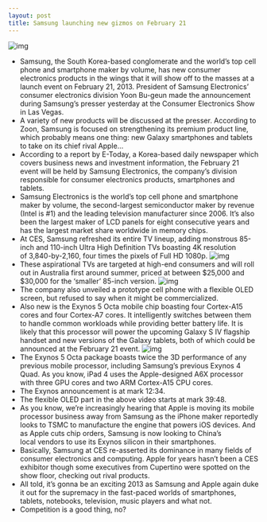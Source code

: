 ```yaml
---
layout: post
title: Samsung launching new gizmos on February 21
---
```

![img](http://media.idownloadblog.com/wp-content/uploads/2013/01/Samsung-TV-teaser-CES-2013-fake-newspaper-cover.png)
* Samsung, the South Korea-based conglomerate and the world’s top cell phone and smartphone maker by volume, has new consumer electronics products in the wings that it will show off to the masses at a launch event on February 21, 2013. President of Samsung Electronics’ consumer electronics division Yoon Bu-geun made the announcement during Samsung’s presser yesterday at the Consumer Electronics Show in Las Vegas.
* A variety of new products will be discussed at the presser. According to Zoon, Samsung is focused on strengthening its premium product line, which probably means one thing: new Galaxy smartphones and tablets to take on its chief rival Apple…
* According to a report by E-Today, a Korea-based daily newspaper which covers business news and investment information, the February 21 event will be held by Samsung Electronics, the company’s division responsible for consumer electronics products, smartphones and tablets.
* Samsung Electronics is the world’s top cell phone and smartphone maker by volume, the second-largest semiconductor maker by revenue (Intel is #1) and the leading television manufacturer since 2006. It’s also been the largest maker of LCD panels for eight consecutive years and has the largest market share worldwide in memory chips.
* At CES, Samsung refreshed its entire TV lineup, adding monstrous 85-inch and 110-inch Ultra High Definition TVs boasting 4K resolution of 3,840-by-2,160, four times the pixels of Full HD 1080p.
![img](http://media.idownloadblog.com/wp-content/uploads/2013/01/Samsung-100-inch-Ultra-HD-TV-S9000.jpg)
* These aspirational TVs are targeted at high-end consumers and will roll out in Australia first around summer, priced at between $25,000 and $30,000 for the ‘smaller’ 85-inch version.
![img](http://media.idownloadblog.com/wp-content/uploads/2013/01/Samsung-100-inch-Ultra-HD-TV-CES-2013.jpg)
* The company also unveiled a prototype cell phone with a flexible OLED screen, but refused to say when it might be commercialized.
* Also new is the Exynos 5 Octa mobile chip boasting four Cortex-A15 cores and four Cortex-A7 cores. It intelligently switches between them to handle common workloads while providing better battery life. It is likely that this processor will power the upcoming Galaxy S IV flagship handset and new versions of the Galaxy tablets, both of which could be announced at the February 21 event.
![img](http://media.idownloadblog.com/wp-content/uploads/2012/10/Samsung-Galaxy-S-III-Mini-left-angled.jpg)
* The Exynos 5 Octa package boasts twice the 3D performance of any previous mobile processor, including Samsung’s previous Exynos 4 Quad. As you know, iPad 4 uses the Apple-designed A6X processor with three GPU cores and two ARM Cortex-A15 CPU cores.
* The Exynos announcement is at mark 12:34.
* The flexible OLED part in the above video starts at mark 39:48.
* As you know, we’re increasingly hearing that Apple is moving its mobile processor business away from Samsung as the iPhone maker reportedly looks to TSMC to manufacture the engine that powers iOS devices. And as Apple cuts chip orders, Samsung is now looking to China’s local vendors to use its Exynos silicon in their smartphones.
* Basically, Samsung at CES re-asserted its dominance in many fields of consumer electronics and computing. Apple for years hasn’t been a CES exhibitor though some executives from Cupertino were spotted on the show floor, checking out rival products.
* All told, it’s gonna be an exciting 2013 as Samsung and Apple again duke it out for the supremacy in the fast-paced worlds of smartphones, tablets, notebooks, television, music players and what not.
* Competition is a good thing, no?

